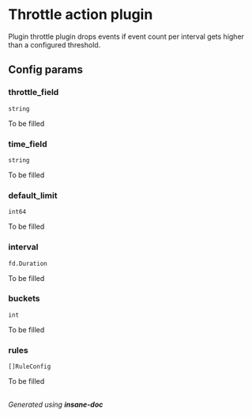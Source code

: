 # Throttle action plugin
Plugin throttle plugin drops events if event count per interval gets higher than a configured threshold.

## Config params
### throttle_field

`string`   

To be filled

### time_field

`string`   

To be filled

### default_limit

`int64`   

To be filled

### interval

`fd.Duration`   

To be filled

### buckets

`int`   

To be filled

### rules

`[]RuleConfig`   

To be filled


##
 *Generated using **insane-doc***